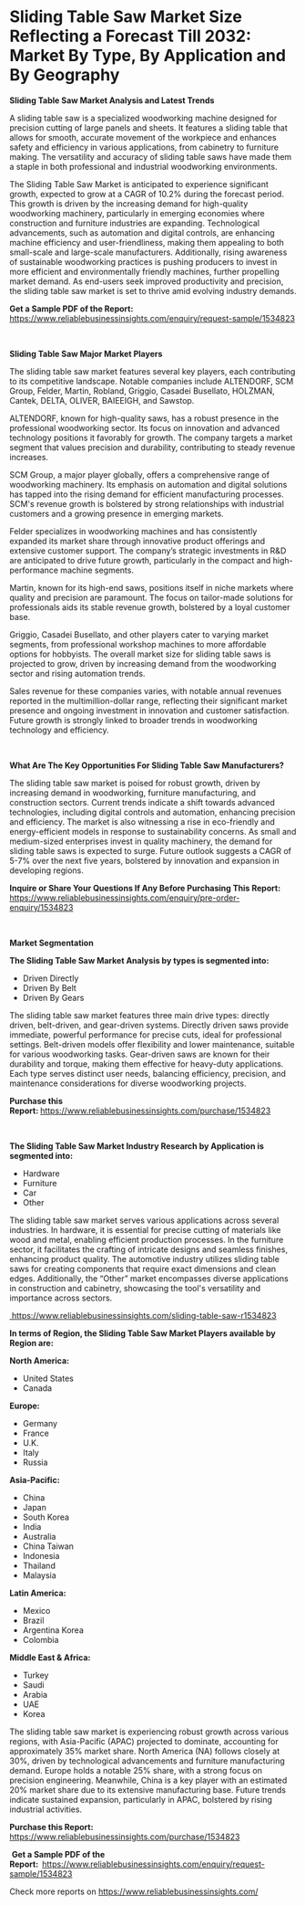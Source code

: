 <p><h1>Sliding Table Saw Market Size Reflecting a Forecast Till 2032: Market By Type, By Application and By Geography</h1></p><p><strong>Sliding Table Saw Market Analysis and Latest Trends</strong></p>
<p><p>A sliding table saw is a specialized woodworking machine designed for precision cutting of large panels and sheets. It features a sliding table that allows for smooth, accurate movement of the workpiece and enhances safety and efficiency in various applications, from cabinetry to furniture making. The versatility and accuracy of sliding table saws have made them a staple in both professional and industrial woodworking environments.</p><p>The Sliding Table Saw Market is anticipated to experience significant growth, expected to grow at a CAGR of 10.2% during the forecast period. This growth is driven by the increasing demand for high-quality woodworking machinery, particularly in emerging economies where construction and furniture industries are expanding. Technological advancements, such as automation and digital controls, are enhancing machine efficiency and user-friendliness, making them appealing to both small-scale and large-scale manufacturers. Additionally, rising awareness of sustainable woodworking practices is pushing producers to invest in more efficient and environmentally friendly machines, further propelling market demand. As end-users seek improved productivity and precision, the sliding table saw market is set to thrive amid evolving industry demands.</p></p>
<p><strong>Get a Sample PDF of the Report:&nbsp;</strong> <a href="https://www.reliablebusinessinsights.com/enquiry/request-sample/1534823?utm_campaign=3128&utm_medium=2&utm_source=Github&utm_content=ia&utm_term=08042025&utm_id=sliding-table-saw">https://www.reliablebusinessinsights.com/enquiry/request-sample/1534823</a></p>
<p>&nbsp;</p>
<p><strong>Sliding Table Saw Major Market Players</strong></p>
<p><p>The sliding table saw market features several key players, each contributing to its competitive landscape. Notable companies include ALTENDORF, SCM Group, Felder, Martin, Robland, Griggio, Casadei Busellato, HOLZMAN, Cantek, DELTA, OLIVER, BAIEEIGH, and Sawstop.</p><p>ALTENDORF, known for high-quality saws, has a robust presence in the professional woodworking sector. Its focus on innovation and advanced technology positions it favorably for growth. The company targets a market segment that values precision and durability, contributing to steady revenue increases.</p><p>SCM Group, a major player globally, offers a comprehensive range of woodworking machinery. Its emphasis on automation and digital solutions has tapped into the rising demand for efficient manufacturing processes. SCM's revenue growth is bolstered by strong relationships with industrial customers and a growing presence in emerging markets.</p><p>Felder specializes in woodworking machines and has consistently expanded its market share through innovative product offerings and extensive customer support. The company’s strategic investments in R&D are anticipated to drive future growth, particularly in the compact and high-performance machine segments.</p><p>Martin, known for its high-end saws, positions itself in niche markets where quality and precision are paramount. The focus on tailor-made solutions for professionals aids its stable revenue growth, bolstered by a loyal customer base.</p><p>Griggio, Casadei Busellato, and other players cater to varying market segments, from professional workshop machines to more affordable options for hobbyists. The overall market size for sliding table saws is projected to grow, driven by increasing demand from the woodworking sector and rising automation trends.</p><p>Sales revenue for these companies varies, with notable annual revenues reported in the multimillion-dollar range, reflecting their significant market presence and ongoing investment in innovation and customer satisfaction. Future growth is strongly linked to broader trends in woodworking technology and efficiency.</p></p>
<p>&nbsp;</p>
<p><strong>What Are The Key Opportunities For Sliding Table Saw Manufacturers?</strong></p>
<p><p>The sliding table saw market is poised for robust growth, driven by increasing demand in woodworking, furniture manufacturing, and construction sectors. Current trends indicate a shift towards advanced technologies, including digital controls and automation, enhancing precision and efficiency. The market is also witnessing a rise in eco-friendly and energy-efficient models in response to sustainability concerns. As small and medium-sized enterprises invest in quality machinery, the demand for sliding table saws is expected to surge. Future outlook suggests a CAGR of 5-7% over the next five years, bolstered by innovation and expansion in developing regions.</p></p>
<p><strong>Inquire or Share Your Questions If Any Before Purchasing This Report:</strong> <a href="https://www.reliablebusinessinsights.com/enquiry/pre-order-enquiry/1534823?utm_campaign=3128&utm_medium=2&utm_source=Github&utm_content=ia&utm_term=08042025&utm_id=sliding-table-saw">https://www.reliablebusinessinsights.com/enquiry/pre-order-enquiry/1534823</a></p>
<p>&nbsp;</p>
<p><strong>Market Segmentation</strong></p>
<p><strong>The Sliding Table Saw Market Analysis by types is segmented into:</strong></p>
<p><ul><li>Driven Directly</li><li>Driven By Belt</li><li>Driven By Gears</li></ul></p>
<p><p>The sliding table saw market features three main drive types: directly driven, belt-driven, and gear-driven systems. Directly driven saws provide immediate, powerful performance for precise cuts, ideal for professional settings. Belt-driven models offer flexibility and lower maintenance, suitable for various woodworking tasks. Gear-driven saws are known for their durability and torque, making them effective for heavy-duty applications. Each type serves distinct user needs, balancing efficiency, precision, and maintenance considerations for diverse woodworking projects.</p></p>
<p><strong>Purchase this Report:&nbsp;</strong><a href="https://www.reliablebusinessinsights.com/purchase/1534823?utm_campaign=3128&utm_medium=2&utm_source=Github&utm_content=ia&utm_term=08042025&utm_id=sliding-table-saw">https://www.reliablebusinessinsights.com/purchase/1534823</a></p>
<p>&nbsp;</p>
<p><strong>The Sliding Table Saw Market Industry Research by Application is segmented into:</strong></p>
<p><ul><li>Hardware</li><li>Furniture</li><li>Car</li><li>Other</li></ul></p>
<p><p>The sliding table saw market serves various applications across several industries. In hardware, it is essential for precise cutting of materials like wood and metal, enabling efficient production processes. In the furniture sector, it facilitates the crafting of intricate designs and seamless finishes, enhancing product quality. The automotive industry utilizes sliding table saws for creating components that require exact dimensions and clean edges. Additionally, the “Other” market encompasses diverse applications in construction and cabinetry, showcasing the tool's versatility and importance across sectors.</p></p>
<p><a href="https://www.reliablebusinessinsights.com/sliding-table-saw-r1534823?utm_campaign=3128&utm_medium=2&utm_source=Github&utm_content=ia&utm_term=08042025&utm_id=sliding-table-saw">&nbsp;https://www.reliablebusinessinsights.com/sliding-table-saw-r1534823</a></p>
<p><strong>In terms of Region, the Sliding Table Saw Market Players available by Region are:</strong></p>
<p>
    <p> <strong> North America: </strong>
        <ul>
            <li>United States</li>
            <li>Canada</li>
        </ul>
        </p> 
    <p> <strong> Europe: </strong>
        <ul>
            <li>Germany</li>
            <li>France</li>
            <li>U.K.</li>
            <li>Italy</li>
            <li>Russia</li>
        </ul>
        </p> 
    <p> <strong> Asia-Pacific: </strong>
        <ul>
            <li>China</li>
            <li>Japan</li>
            <li>South Korea</li>
            <li>India</li>
            <li>Australia</li>
            <li>China Taiwan</li>
            <li>Indonesia</li>
            <li>Thailand</li>
            <li>Malaysia</li>
        </ul>
        </p> 
    <p> <strong> Latin America: </strong>
        <ul>
            <li>Mexico</li>
            <li>Brazil</li>
            <li>Argentina Korea</li>
            <li>Colombia</li>
        </ul>
        </p> 
    <p> <strong> Middle East & Africa: </strong>
        <ul>
            <li>Turkey</li>
            <li>Saudi</li>
            <li>Arabia</li>
            <li>UAE</li>
            <li>Korea</li>
        </ul>
    </p>
    </p>
<p><p>The sliding table saw market is experiencing robust growth across various regions, with Asia-Pacific (APAC) projected to dominate, accounting for approximately 35% market share. North America (NA) follows closely at 30%, driven by technological advancements and furniture manufacturing demand. Europe holds a notable 25% share, with a strong focus on precision engineering. Meanwhile, China is a key player with an estimated 20% market share due to its extensive manufacturing base. Future trends indicate sustained expansion, particularly in APAC, bolstered by rising industrial activities.</p></p>
<p><strong>Purchase this Report: </strong><a href="https://www.reliablebusinessinsights.com/purchase/1534823?utm_campaign=3128&utm_medium=2&utm_source=Github&utm_content=ia&utm_term=08042025&utm_id=sliding-table-saw">https://www.reliablebusinessinsights.com/purchase/1534823</a></p>
<p>&nbsp;<strong>Get a Sample PDF of the Report:&nbsp;&nbsp;</strong><a href="https://www.reliablebusinessinsights.com/enquiry/request-sample/1534823?utm_campaign=3128&utm_medium=2&utm_source=Github&utm_content=ia&utm_term=08042025&utm_id=sliding-table-saw">https://www.reliablebusinessinsights.com/enquiry/request-sample/1534823</a></p>
<p><strong></strong></p>
<p>Check more reports on <a href="https://www.reliablebusinessinsights.com/?utm_campaign=3128&utm_medium=2&utm_source=Github&utm_content=ia&utm_term=08042025&utm_id=sliding-table-saw">https://www.reliablebusinessinsights.com/</a></p>